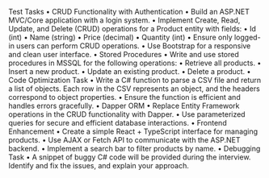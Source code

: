 Test Tasks
•	CRUD Functionality with Authentication
•	Build an ASP.NET MVC/Core application with a login system.
•	Implement Create, Read, Update, and Delete (CRUD) operations for a Product entity with fields:
•	Id (int)
•	Name (string)
•	Price (decimal)
•	Quantity (int)
•	Ensure only logged-in users can perform CRUD operations.
•	Use Bootstrap for a responsive and clean user interface.
•	Stored Procedures
•	Write and use stored procedures in MSSQL for the following operations:
•	Retrieve all products.
•	Insert a new product.
•	Update an existing product.
•	Delete a product.
•	Code Optimization Task
•	Write a C# function to parse a CSV file and return a list of objects. Each row in the CSV represents an object, and the headers correspond to object properties.
•	Ensure the function is efficient and handles errors gracefully.
•	Dapper ORM
•	Replace Entity Framework operations in the CRUD functionality with Dapper.
•	Use parameterized queries for secure and efficient database interactions.
•	Frontend Enhancement
•	Create a simple React + TypeScript interface for managing products.
•	Use AJAX or Fetch API to communicate with the ASP.NET backend.
•	Implement a search bar to filter products by name.
•	Debugging Task
•	A snippet of buggy C# code will be provided during the interview. Identify and fix the issues, and explain your approach.
